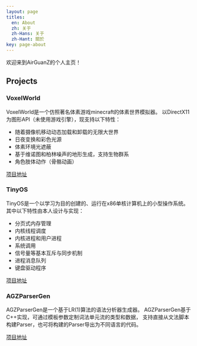 ```yaml
---
layout: page
titles:
  en: About
  zh: 关于
  zh-Hans: 关于
  zh-Hant: 關於
key: page-about
---
```


欢迎来到AirGuanZ的个人主页！

## Projects

### VoxelWorld

VoxelWorld是一个仿照著名体素游戏minecraft的体素世界模拟器。
以DirectX11为图形API（未使用游戏引擎），现支持以下特性：

- 随着摄像机移动动态加载和卸载的无限大世界
- 日夜变换和彩色光源
- 体素环境光遮蔽
- 基于维诺图和柏林噪声的地形生成，支持生物群系
- 角色肢体动作（骨骼动画）

[项目地址](https://github.com/AirGuanZ/VoxelWorld)

### TinyOS

TinyOS是一个以学习为目的创建的、运行在x86单核计算机上的小型操作系统。
其中以下特性由本人设计与实现：

- 分页式内存管理
- 内核线程调度
- 内核进程和用户进程
- 系统调用
- 信号量等基本互斥与同步机制
- 进程消息队列
- 键盘驱动程序

[项目地址](https://github.com/TinyOSOrg/TinyOS)

### AGZParserGen

AGZParserGen是一个基于LR(1)算法的语法分析器生成器。
AGZParserGen基于C++实现，可通过模板参数定制词法单元流的类型和数据，
支持直接从文法脚本构建Parser，也可将构建的Parser导出为不同语言的代码。

[项目地址](https://github.com/AirGuanZ/AGZParserGen)
